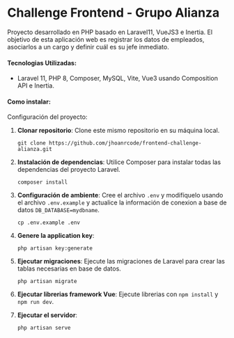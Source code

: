 # Challenge Frontend - Grupo Alianza
Proyecto desarrollado en PHP basado en Laravel11, VueJS3 e Inertia.
El objetivo de esta aplicación web es registrar los datos de empleados, asociarlos a un cargo y definir cuál es su jefe inmediato.

#### Tecnologias Utilizadas:
- Laravel 11, PHP 8, Composer, MySQL, Vite, Vue3 usando Composition API e Inertia.

#### Como instalar:
Configuración del proyecto:

1. **Clonar repositorio**: Clone este mismo repositorio en su máquina local.

   ```
   git clone https://github.com/jhoanrcode/frontend-challenge-alianza.git
   ```

2. **Instalación de dependencias**: Utilice Composer para instalar todas las dependencias del proyecto Laravel.

   ```
   composer install
   ```

3. **Configuración de ambiente**: Cree el archivo `.env` y modifíquelo usando el archivo `.env.example` y actualice la información de conexion a base de datos `DB_DATABASE=mydbname`. 
   ```
   cp .env.example .env
   ```
   
3. **Genere la application key**:  
   ```
   php artisan key:generate
   ```
   
4. **Ejecutar migraciones**: Ejecute las migraciones de Laravel para crear las tablas necesarias en base de datos.

   ```
   php artisan migrate
   ```
   
5. **Ejecutar librerias framework Vue**: Ejecute librerias con `npm install` y `npm run dev`.

6. **Ejecutar el servidor**: 

   ```
   php artisan serve
   ```
